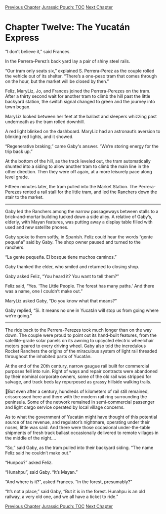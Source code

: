 [Previous Chapter](ch11.md) [Jurassic Pouch: TOC](README.md) [Next Chapter](ch13.md)

# Chapter Twelve: The Yucatán Express

“I don’t believe it,” said Frances.

In the Perrera-Perez’s back yard lay a pair of shiny steel rails.

“Our tram only seats six,” explained S. Perrera-Perez as the couple rolled the vehicle out of its shelter. “There’s a one-peso tram that comes through on the hour, but the market will be closed by then.” 

Feliz, MaryLiz, Jo, and Frances joined the Perrera-Perezes on the tram. After a thirty second wait for another tram to climb the hill past the little backyard station, the switch signal changed to green and the journey into town began.

MaryLiz looked between her feet at the ballast and sleepers whizzing past underneath as the tram rolled downhill. 

A red light blinked on the dashboard. MaryLiz had an astronaut’s aversion to blinking red lights, and it showed.

“Regenerative braking,” came Gaby's answer. “We’re storing energy for the trip back up.”

At the bottom of the hill, as the track leveled out, the tram automatically shunted into a siding to allow another tram to climb the main line in the other direction. Then they were off again, at a more leisurely pace along level grade.

Fifteen minutes later, the tram pulled into the Market Station. The Perrera-Perezes rented a rail stall for the little tram, and led the Ranchers down the stair to the market.

***

Gaby led the Ranchers among the narrow passageways between stalls to a brick-and-mortar building tucked down a side alley. A relative of Gaby’s, elderly, with Mayan features, was putting away a display table filled with used and new satellite phones.

Gaby spoke to them softly, in Spanish. Feliz could hear the words “gente pequeña” said by Gaby. The shop owner paused and turned to the ranchers.

“La gente pequeña. El bosque tiene muchos caminos.”

Gaby thanked the elder, who smiled and returned to closing shop.

Gaby asked Feliz, “You heard it? You want to tell them?”

Feliz said, “Yes. 'The Little People. The forest has many paths.' And there was a name, one I couldn’t make out.”

MaryLiz asked Gaby, “Do you know what that means?”

Gaby replied, “Si. It means no one in Yucatán will stop us from going where we’re going.”

***

The ride back to the Perrera-Perezes took much longer than on the way down. The couple were proud to point out its hand-built features, from the satellite-grade solar panels on its awning to upcycled electric wheelchair motors geared to every driving wheel. Gaby also told the incredulous Rocket Ranchers the origins of the miraculous system of light rail threaded throughout the inhabited parts of Yucatán. 

At the end of the 20th century, narrow gaugue rail built for commercial purposes fell into ruin. Right of ways and repair contracts were abandoned by their nominal corporate owners, some of the old rail was stripped for salvage, and track beds lay repurposed as grassy hillside walking trails.

But even after a century, hundreds of kilometers of rail still remained, crisscrossed here and there with the modern rail ring surrounding the peninsula. Some of the network remained in semi-commercial passenger and light cargo service operated by local village concerns. 
 
As to what the government of Yucatán might have thought of this potential source of tax revenue, and regulator’s nightmare, operating under their noses, little was said. And there were those occasional under-the-table shipments of fresh track ballast occasionally delivered to remote villages in the middle of the night....

“So,” said Gaby, as the tram pulled into their backyard siding. “The name Feliz said he couldn’t make out.”

“Hunpoo?” asked Feliz.

“Hunahpu”, said Gaby. “It’s Mayan.”

“And where is it?”, asked Frances. “In the forest, presumably?”

“It’s not a place,” said Gaby, “But it is in the forest. Hunahpu is an old railway, a very old one, and we all have a ticket to ride.”

[Previous Chapter](ch11.md) [Jurassic Pouch: TOC](README.md) [Next Chapter](ch13.md)
